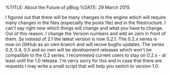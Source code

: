 %TITLE: About the Future of pBlog
%DATE: 29 March 2015

I figured out that there will be many changes in the engine which will require many changes in the files (especially the posts file) and in the filestructure. I can't say right now which things will change and what you have to change. Out of this reason. I change the Version numbers and add an zero in front of them. So instead of 2.1 the latest version is now 0.2.1. The 0.2.x series is now on GitHub as an own branch and will recive bugfix updates. The series 0.3, 0.4, 0.5 and so own will be development releases which won't be compatible to the 0.2 series. I recommend current users to stay on 0.2.x - at least until the 1.0 release. I'm verry sorry for this and in case that there are requests I may write a small script that will help you switch to version 1.0.